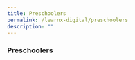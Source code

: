 ```yaml
---
title: Preschoolers
permalink: /learnx-digital/preschoolers
description: ""
---
```

### **Preschoolers**